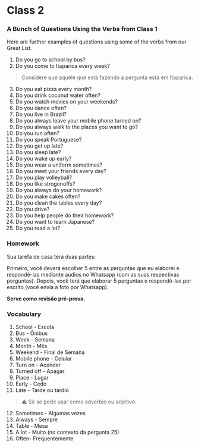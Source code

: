 # Class 2

### A Bunch of Questions Using the Verbs from Class 1

Here are further examples of questions using some of the verbs from our Great List.

1. Do you go to school by bus?
2. Do you come to Itaparica every week?
> Considere que aquele que está fazendo a pergunta está em Itaparica.
3. Do you eat pizza every month?
4. Do you drink coconut water often?
5. Do you watch movies on your weekends?
6. Do you dance often?
7. Do you live in Brazil?
8. Do you always leave your mobile phone turned on?
9. Do you always walk to the places you want to go?
10. Do you run often?
11. Do you speak Portuguese?
12. Do you get up late?
13. Do you sleep late?
14. Do you wake up early?
15. Do you wear a uniform sometimes?
16. Do you meet your friends every day?
17. Do you play volleyball?
18. Do you like strogonoffs?
19. Do you always do your homework?
20. Do you make cakes often?
21. Do you clean the tables every day?
22. Do you drive?
23. Do you help people do their homework?
24. Do you want to learn Japanese?
25. Do you read a lot?

### Homework

Sua tarefa de casa terá duas partes:

Primeiro, você deverá escolher 5 entre as perguntas que eu elaborei e respondê-las mediante audios no Whatsapp (com as suas respectivas perguntas). Depois, você terá que elaborar 5 perguntas e respondê-las por escrito (você envia a foto por Whatsapp).

**Serve como revisão pré-prova.**

### Vocabulary

1. School - Escola
2. Bus - Ônibus
3. Week - Semana
4. Month - Mês
5. Weekend - Final de Semana
6. Mobile phone - Celular
7. Turn on - Acender
8. Turned off - Apagar
9. Place - Lugar
10. Early - Cedo
11. Late - Tarde ou tardío
> ⚠️ Só se pode usar como adverbio ou adjetivo.
12. Sometimes - Algumas vezes
13. Always - Sempre
14. Table - Mesa
15. A lot - Muito (no contexto da pergunta 25)
16. Often- Frequentemente
